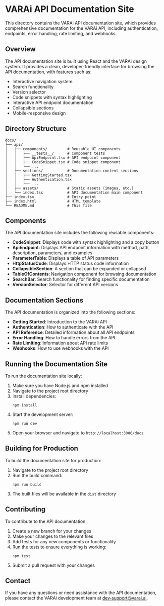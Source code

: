# VARAi API Documentation Site

This directory contains the VARAi API documentation site, which provides comprehensive documentation for the VARAi API, including authentication, endpoints, error handling, rate limiting, and webhooks.

## Overview

The API documentation site is built using React and the VARAi design system. It provides a clean, developer-friendly interface for browsing the API documentation, with features such as:

- Interactive navigation system
- Search functionality
- Version selector
- Code snippets with syntax highlighting
- Interactive API endpoint documentation
- Collapsible sections
- Mobile-responsive design

## Directory Structure

```
docs/
├── api/
│   ├── components/         # Reusable UI components
│   │   ├── __tests__/      # Component tests
│   │   ├── ApiEndpoint.tsx # API endpoint component
│   │   ├── CodeSnippet.tsx # Code snippet component
│   │   └── ...
│   ├── sections/           # Documentation content sections
│   │   ├── GettingStarted.tsx
│   │   ├── Authentication.tsx
│   │   └── ...
│   ├── assets/             # Static assets (images, etc.)
│   └── index.tsx           # API documentation main component
├── index.tsx               # Entry point
├── index.html              # HTML template
└── README.md               # This file
```

## Components

The API documentation site includes the following reusable components:

- **CodeSnippet**: Displays code with syntax highlighting and a copy button
- **ApiEndpoint**: Displays API endpoint information with method, path, description, parameters, and examples
- **ParameterTable**: Displays a table of API parameters
- **HttpStatusCode**: Displays HTTP status code information
- **CollapsibleSection**: A section that can be expanded or collapsed
- **TableOfContents**: Navigation component for browsing documentation
- **SearchBar**: Search functionality for finding specific documentation
- **VersionSelector**: Selector for different API versions

## Documentation Sections

The API documentation is organized into the following sections:

- **Getting Started**: Introduction to the VARAi API
- **Authentication**: How to authenticate with the API
- **API Reference**: Detailed information about all API endpoints
- **Error Handling**: How to handle errors from the API
- **Rate Limiting**: Information about API rate limits
- **Webhooks**: How to use webhooks with the API

## Running the Documentation Site

To run the documentation site locally:

1. Make sure you have Node.js and npm installed
2. Navigate to the project root directory
3. Install dependencies:
   ```
   npm install
   ```
4. Start the development server:
   ```
   npm run dev
   ```
5. Open your browser and navigate to `http://localhost:3000/docs`

## Building for Production

To build the documentation site for production:

1. Navigate to the project root directory
2. Run the build command:
   ```
   npm run build
   ```
3. The built files will be available in the `dist` directory

## Contributing

To contribute to the API documentation:

1. Create a new branch for your changes
2. Make your changes to the relevant files
3. Add tests for any new components or functionality
4. Run the tests to ensure everything is working:
   ```
   npm test
   ```
5. Submit a pull request with your changes

## Contact

If you have any questions or need assistance with the API documentation, please contact the VARAi development team at [dev-support@varai.ai](mailto:dev-support@varai.ai).